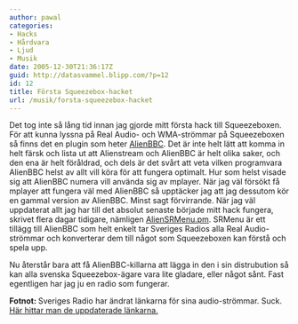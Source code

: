 ```yaml
---
author: pawal
categories:
- Hacks
- Hårdvara
- Ljud
- Musik
date: 2005-12-30T21:36:17Z
guid: http://datasvammel.blipp.com/?p=12
id: 12
title: Första Squeezebox-hacket
url: /musik/forsta-squeezebox-hacket
---
```


Det tog inte så lång tid innan jag gjorde mitt första hack till Squeezeboxen. För att kunna lyssna på Real Audio- och WMA-strömmar på Squeezeboxen så finns det en plugin som heter <a href="http://www.x2systems.com/alienbbc/">AlienBBC</a>. Det är inte helt lätt att komma in helt färsk och lista ut att Alienstream och AlienBBC är helt olika saker, och den ena är helt föråldrad, och dels är det svårt att veta vilken programvara AlienBBC helst av allt vill köra för att fungera optimalt. Hur som helst visade sig att AlienBBC numera vill använda sig av mplayer. När jag väl försökt få mplayer att fungera väl med AlienBBC så upptäcker jag att jag dessutom kör en gammal version av AlienBBC. Minst sagt förvirrande. När jag väl uppdaterat allt jag har till det absolut senaste började mitt hack fungera, skrivet flera dagar tidigare, nämligen <a href="http://www.blipp.com/pawal/hacks/AlienSRMenu.pm">AlienSRMenu.pm</a>. SRMenu är ett tillägg till AlienBBC som helt enkelt tar Sveriges Radios alla Real Audio-strömmar och konverterar dem till något som Squeezeboxen kan förstå och spela upp.

Nu återstår bara att få AlienBBC-killarna att lägga in den i sin distrubution så kan alla svenska Squeezebox-ägare vara lite gladare, eller något sånt. Fast egentligen har jag ju en radio som fungerar.

<strong>Fotnot: </strong> Sveriges Radio har ändrat länkarna för sina audio-strömmar. Suck. <a href="http://sr.se/cgi-bin/mall/artikel.asp?ProgramID=2321&#038;Artikel=787720">Här hittar man de uppdaterade länkarna.</a>